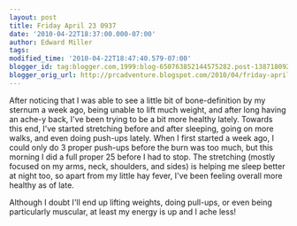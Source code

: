 ```yaml
---
layout: post
title: Friday April 23 0937
date: '2010-04-22T18:37:00.000-07:00'
author: Edward Miller
tags: 
modified_time: '2010-04-22T18:47:40.579-07:00'
blogger_id: tag:blogger.com,1999:blog-650763852144575282.post-1387180928266641930
blogger_orig_url: http://prcadventure.blogspot.com/2010/04/friday-april-23-0937.html
---
```


After noticing that I was able to see a little bit of bone-definition by my sternum a week ago, being unable to lift much weight, and after long having an ache-y back, I've been trying to be a bit more healthy lately. Towards this end, I've started stretching before and after sleeping, going on more walks, and even doing push-ups lately. When I first started a week ago, I could only do 3 proper push-ups before the burn was too much, but this morning I did a full proper 25 before I had to stop. The stretching (mostly focused on my arms, neck, shoulders, and sides) is helping me sleep better at night too, so apart from my little hay fever, I've been feeling overall more healthy as of late.

Although I doubt I'll end up lifting weights, doing pull-ups, or even being particularly muscular, at least my energy is up and I ache less!

